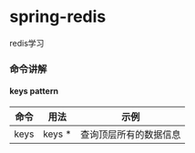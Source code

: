 # spring-redis
redis学习

### 命令讲解

#### keys pattern
|命令   |  用法    |示例   |
|-------|---------|-------|
|keys   |keys  *   |查询顶层所有的数据信息 |
